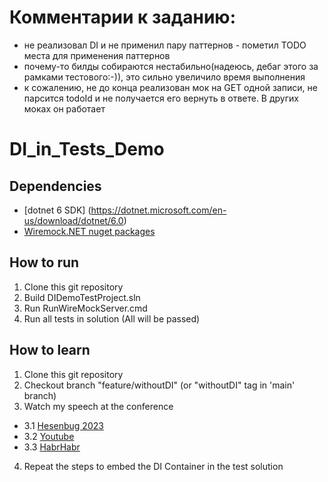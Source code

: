 # Комментарии к заданию:
- не реализовал DI и не применил пару паттернов - пометил TODO места для применения паттернов
- почему-то билды собираются нестабильно(надеюсь, дебаг этого за рамками тестового:-)), это сильно увеличило время выполнения
- к сожалению, не до конца реализован мок на GET одной записи, не парсится todoId и не получается его вернуть в ответе. В других моках он работает

# DI_in_Tests_Demo

## Dependencies
- [dotnet 6 SDK] (https://dotnet.microsoft.com/en-us/download/dotnet/6.0)
- [Wiremock.NET nuget packages](https://github.com/WireMock-Net/WireMock.Net)

## How to run
1. Clone this git repository
2. Build DIDemoTestProject.sln
3. Run RunWireMockServer.cmd
4. Run all tests in solution (All will be passed)

## How to learn
1. Clone this git repository
2. Checkout branch "feature/withoutDI" (or "withoutDI" tag in 'main' branch)
3. Watch my speech at the conference
  - 3.1 [Hesenbug 2023](https://heisenbug.ru/talks/8548145422db42068b64f30649349a82/)
  - 3.2 [Youtube](https://youtu.be/fofhl0ZyhNU?si=yaWM9eSh7tkZ6s7F)
  - 3.3 [HabrHabr](https://habr.com/ru/companies/kaspersky/articles/757980/)
4. Repeat the steps to embed the DI Container in the test solution
